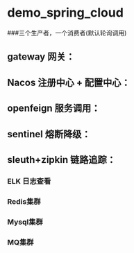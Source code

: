 # demo_spring_cloud   
###三个生产者，一个消费者(默认轮询调用)

## gateway  网关：

## Nacos   注册中心 + 配置中心：
           
   
## openfeign 服务调用：
 
## sentinel 熔断降级：

## sleuth+zipkin 链路追踪：



### ELK 日志查看

### Redis集群

### Mysql集群

### MQ集群
 
